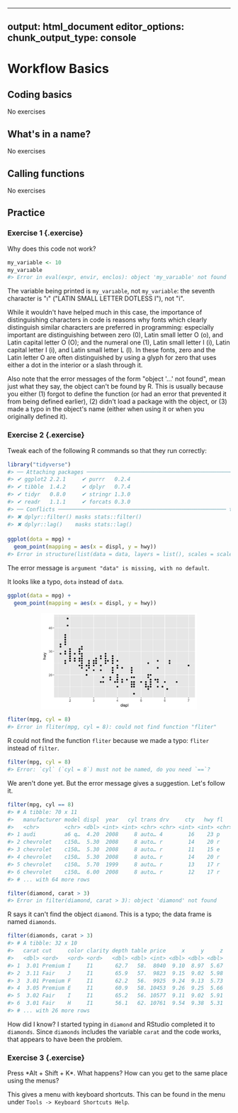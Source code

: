 
---
output: html_document
editor_options: 
  chunk_output_type: console
---
# Workflow Basics

## Coding basics

No exercises

## What's in a name?

No exercises

## Calling functions

No exercises

## Practice

### Exercise 1 {.exercise} 

<div class='question'>
Why does this code not work?

```r
my_variable <- 10
my_varıable
#> Error in eval(expr, envir, enclos): object 'my_varıable' not found
```
</div>

The variable being printed is `my_varıable`, not `my_variable`:
the seventh character is "ı" ("LATIN SMALL LETTER DOTLESS I"), not "i". 

While it wouldn't have helped much in this case, the importance of distinguishing characters in code is reasons why fonts which clearly distinguish similar characters are preferred in programming: especially important are distinguishing between zero (0), Latin small letter O (o), and Latin capital letter O (O); and the numeral one (1), Latin small letter I (i), Latin capital letter I (i), and Latin small letter L (l).
In these fonts, zero and the Latin letter O are often distinguished by using a glyph for zero that uses either a dot in the interior or a slash through it.

Also note that the error messages of the form "object '...' not found", mean just what they say, the object can't be found by R.
This is usually because you either (1) forgot to define the function (or had an error that prevented it from being defined earlier), (2) didn't load a package with the object, or (3) made a typo in the object's name (either when using it or when you originally defined it).

### Exercise 2 {.exercise}

<div class='question'>
Tweak each of the following R commands so that they run correctly:
</div>


```r
library("tidyverse")
#> ── Attaching packages ────────────────────────────────────────────────── tidyverse 1.2.1 ──
#> ✔ ggplot2 2.2.1     ✔ purrr   0.2.4
#> ✔ tibble  1.4.2     ✔ dplyr   0.7.4
#> ✔ tidyr   0.8.0     ✔ stringr 1.3.0
#> ✔ readr   1.1.1     ✔ forcats 0.3.0
#> ── Conflicts ───────────────────────────────────────────────────── tidyverse_conflicts() ──
#> ✖ dplyr::filter() masks stats::filter()
#> ✖ dplyr::lag()    masks stats::lag()

ggplot(dota = mpg) + 
  geom_point(mapping = aes(x = displ, y = hwy))
#> Error in structure(list(data = data, layers = list(), scales = scales_list(), : argument "data" is missing, with no default
```
The error message is `argument "data" is missing, with no default`. 

It looks like a typo, `dota` instead of `data`.

```r
ggplot(data = mpg) + 
  geom_point(mapping = aes(x = displ, y = hwy))
```

<img src="workflow-basics_files/figure-html/unnamed-chunk-4-1.png" width="70%" style="display: block; margin: auto;" />


```r
fliter(mpg, cyl = 8)
#> Error in fliter(mpg, cyl = 8): could not find function "fliter"
```

R could not find the function `fliter` because we made a typo: `fliter` instead of `filter`.


```r
filter(mpg, cyl = 8)
#> Error: `cyl` (`cyl = 8`) must not be named, do you need `==`?
```

We aren't done yet. But the error message gives a suggestion. Let's follow it.


```r
filter(mpg, cyl == 8)
#> # A tibble: 70 x 11
#>   manufacturer model displ  year   cyl trans drv     cty   hwy fl    class
#>   <chr>        <chr> <dbl> <int> <int> <chr> <chr> <int> <int> <chr> <chr>
#> 1 audi         a6 q…  4.20  2008     8 auto… 4        16    23 p     mids…
#> 2 chevrolet    c150…  5.30  2008     8 auto… r        14    20 r     suv  
#> 3 chevrolet    c150…  5.30  2008     8 auto… r        11    15 e     suv  
#> 4 chevrolet    c150…  5.30  2008     8 auto… r        14    20 r     suv  
#> 5 chevrolet    c150…  5.70  1999     8 auto… r        13    17 r     suv  
#> 6 chevrolet    c150…  6.00  2008     8 auto… r        12    17 r     suv  
#> # ... with 64 more rows
```


```r
filter(diamond, carat > 3)
#> Error in filter(diamond, carat > 3): object 'diamond' not found
```

R says it can't find the object `diamond`.
This is a typo; the data frame is named `diamonds`.

```r
filter(diamonds, carat > 3)
#> # A tibble: 32 x 10
#>   carat cut     color clarity depth table price     x     y     z
#>   <dbl> <ord>   <ord> <ord>   <dbl> <dbl> <int> <dbl> <dbl> <dbl>
#> 1  3.01 Premium I     I1       62.7   58.  8040  9.10  8.97  5.67
#> 2  3.11 Fair    J     I1       65.9   57.  9823  9.15  9.02  5.98
#> 3  3.01 Premium F     I1       62.2   56.  9925  9.24  9.13  5.73
#> 4  3.05 Premium E     I1       60.9   58. 10453  9.26  9.25  5.66
#> 5  3.02 Fair    I     I1       65.2   56. 10577  9.11  9.02  5.91
#> 6  3.01 Fair    H     I1       56.1   62. 10761  9.54  9.38  5.31
#> # ... with 26 more rows
```

How did I know? I started typing in `diamond` and RStudio completed it to `diamonds`. 
Since `diamonds` includes the variable `carat` and the code works, that appears to have been the problem.

### Exercise 3 {.exercise}

<div class='question'>
Press *Alt + Shift + K*. What happens? How can you get to the same place using the menus?
</div>

This gives a menu with keyboard shortcuts. This can be found in the menu under `Tools -> Keyboard Shortcuts Help`.


